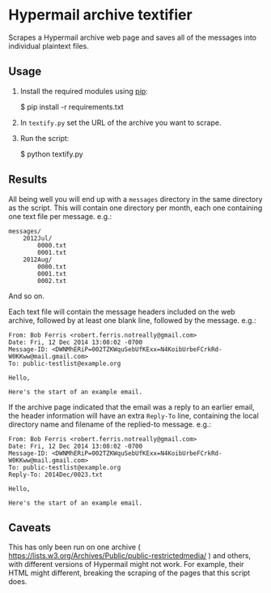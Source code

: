 # Hypermail archive textifier

Scrapes a Hypermail archive web page and saves all of the messages into individual plaintext files.


## Usage

1. Install the required modules using [pip](https://pip.pypa.io/en/stable/):

	$ pip install -r requirements.txt

2. In `textify.py` set the URL of the archive you want to scrape.

3. Run the script:

	$ python textify.py


## Results

All being well you will end up with a `messages` directory in the same directory as the script. This will contain one directory per month, each one containing one text file per message. e.g.:

	messages/
		2012Jul/
			0000.txt
			0001.txt
		2012Aug/
			0000.txt
			0001.txt
			0002.txt

And so on.

Each text file will contain the message headers included on the web archive, followed by at least one blank line, followed by the message. e.g.:

	From: Bob Ferris <robert.ferris.notreally@gmail.com>
	Date: Fri, 12 Dec 2014 13:08:02 -0700
	Message-ID: <DWNMhERiP=002TZKWquSebUfKExx=N4KoibUrbeFCrkRd-W0KKww@mail.gmail.com>
	To: public-testlist@example.org

	Hello,

	Here's the start of an example email.

If the archive page indicated that the email was a reply to an earlier email, the header information will have an extra `Reply-To` line, containing the local directory name and filename of the replied-to message. e.g.:

	From: Bob Ferris <robert.ferris.notreally@gmail.com>
	Date: Fri, 12 Dec 2014 13:08:02 -0700
	Message-ID: <DWNMhERiP=002TZKWquSebUfKExx=N4KoibUrbeFCrkRd-W0KKww@mail.gmail.com>
	To: public-testlist@example.org
	Reply-To: 2014Dec/0023.txt

	Hello,

	Here's the start of an example email.


## Caveats

This has only been run on one archive ( https://lists.w3.org/Archives/Public/public-restrictedmedia/ ) and others, with different versions of Hypermail might not work. For example, their HTML might different, breaking the scraping of the pages that this script does.

